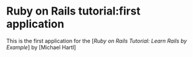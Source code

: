 # Ruby on Rails tutorial:first application

This is the first application for the [*Ruby on Rails Tutorial: Learn Rails by Example*] by [Michael Hartl]
